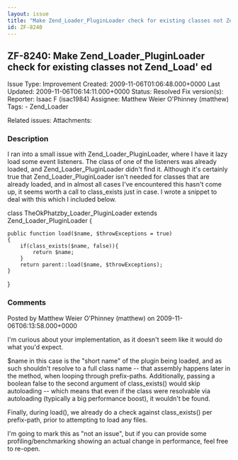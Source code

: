 ```yaml
---
layout: issue
title: "Make Zend_Loader_PluginLoader check for existing classes not Zend_Load' ed"
id: ZF-8240
---
```


ZF-8240: Make Zend\_Loader\_PluginLoader check for existing classes not Zend\_Load' ed
--------------------------------------------------------------------------------------

 Issue Type: Improvement Created: 2009-11-06T01:06:48.000+0000 Last Updated: 2009-11-06T06:14:11.000+0000 Status: Resolved Fix version(s): 
 Reporter:  Isaac F (isac1984)  Assignee:  Matthew Weier O'Phinney (matthew)  Tags: - Zend\_Loader
 
 Related issues: 
 Attachments: 
### Description

I ran into a small issue with Zend\_Loader\_PluginLoader, where I have it lazy load some event listeners. The class of one of the listeners was already loaded, and Zend\_Loader\_PluginLoader didn't find it. Although it's certainly true that Zend\_Loader\_PluginLoader isn't needed for classes that are already loaded, and in almost all cases I've encountered this hasn't come up, it seems worth a call to class\_exists just in case. I wrote a snippet to deal with this which I included below.

class TheOkPhatzby\_Loader\_PluginLoader extends Zend\_Loader\_PluginLoader {

 
    public function load($name, $throwExceptions = true)
    {
        if(class_exists($name, false)){
            return $name;
        }
        return parent::load($name, $throwExceptions);
    }   


}

 

 

### Comments

Posted by Matthew Weier O'Phinney (matthew) on 2009-11-06T06:13:58.000+0000

I'm curious about your implementation, as it doesn't seem like it would do what you'd expect.

$name in this case is the "short name" of the plugin being loaded, and as such shouldn't resolve to a full class name -- that assembly happens later in the method, when looping through prefix-paths. Additionally, passing a boolean false to the second argument of class\_exists() would skip autoloading -- which means that even if the class were resolvable via autoloading (typically a big performance boost), it wouldn't be found.

Finally, during load(), we already do a check against class\_exists() per prefix-path, prior to attempting to load any files.

I'm going to mark this as "not an issue", but if you can provide some profiling/benchmarking showing an actual change in performance, feel free to re-open.

 

 